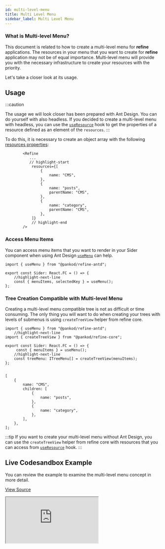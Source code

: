 ```yaml
---
id: multi-level-menu
title: Multi Level Menu
sidebar_label: Multi Level Menu
---
```


### What is Multi-level Menu?

This document is related to how to create a multi-level menu for **refine** applications. The resources in your menu that you want to create for **refine** application may not be of equal importance. Multi-level menu will provide you with the necessary infrastructure to create your resources with the priority.

Let's take a closer look at its usage.

## Usage

:::caution

The usage we will look closer has been prepared with Ant Design. You can do yourself with also headless. If you decided to create a multi-level menu with headless, you can use the [`useResource`](/core/hooks/resource/useResource.md) hook to get the properties of a resource defined as an element of the `resources`.
:::

To do this, it is necessary to create an object array with the following [resources properties](/core/interfaces.md#resourceitemprops):

```tsx title="src/App.tsx"
        <Refine
           ...
           // highlight-start
            resources={[
                {
                    name: "CMS",
                },
                {
                    name: "posts",
                    parentName: "CMS",
                },
                {
                    name: "category",
                    parentName: "CMS",
                },
            ]}
            // highlight-end
        />
```

### Access Menu Items

You can access menu items that you want to render in your Sider component when using Ant Design [`useMenu`](/ui-frameworks/antd/hooks/resource/useMenu.md) can help.

```tsx title="src/components/layout/sider/index.tsx"
import { useMenu } from "@pankod/refine-antd";

export const Sider: React.FC = () => {
    //highlight-next-line
    const { menuItems, selectedKey } = useMenu();
};
```

### Tree Creation Compatible with Multi-level Menu

Creating a multi-level menu compatible tree is not as difficult or time consuming. The only thing you will want to do when creating your trees with levels of submenus is using `createTreeView` helper from refine core.

```tsx title="src/components/layout/sider/index.tsx"
import { useMenu } from "@pankod/refine-antd";
    //highlight-next-line
import { createTreeView } from "@pankod/refine-core";

export const Sider: React.FC = () => {
     const { menuItems } = useMenu();
    //highlight-next-line
    const treeMenu: ITreeMenu[] = createTreeView(menuItems);
};
        
```

```tsx title="example output"
[
    {
        name: "CMS",
        children: [
            {
                name: "posts",
            },
            {
                name: "category",
            },
        ],
    },
];
```

:::tip
If you want to create your multi-level menu without Ant Design, you can use the `createTreeView` helper from refine core with resources that you can access from [`useResource`](/core/hooks/resource/useResource.md) hook.
:::

## Live Codesandbox Example

You can review the example to examine the multi-level menu concept in more detail.

[View Source](https://github.com/pankod/refine/tree/master/examples/multi-level-menu)

<iframe src="https://codesandbox.io/embed/refine-multi-level-menu-example-ur4kq0?autoresize=1&fontsize=14&theme=dark&view=preview"
    style={{width: "100%", height:"80vh", border: "0px", borderRadius: "8px", overflow:"hidden"}}
    title="refine-multi-level-menu-example"
    allow="accelerometer; ambient-light-sensor; camera; encrypted-media; geolocation; gyroscope; hid; microphone; midi; payment; usb; vr; xr-spatial-tracking"
    sandbox="allow-forms allow-modals allow-popups allow-presentation allow-same-origin allow-scripts"
></iframe>